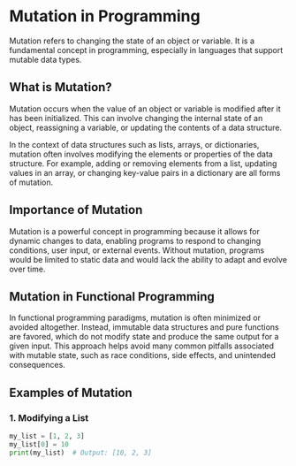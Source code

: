 # Mutation in Programming

Mutation refers to changing the state of an object or variable. It is a fundamental concept in programming, especially in languages that support mutable data types.

## What is Mutation?

Mutation occurs when the value of an object or variable is modified after it has been initialized. This can involve changing the internal state of an object, reassigning a variable, or updating the contents of a data structure.

In the context of data structures such as lists, arrays, or dictionaries, mutation often involves modifying the elements or properties of the data structure. For example, adding or removing elements from a list, updating values in an array, or changing key-value pairs in a dictionary are all forms of mutation.

## Importance of Mutation

Mutation is a powerful concept in programming because it allows for dynamic changes to data, enabling programs to respond to changing conditions, user input, or external events. Without mutation, programs would be limited to static data and would lack the ability to adapt and evolve over time.

## Mutation in Functional Programming

In functional programming paradigms, mutation is often minimized or avoided altogether. Instead, immutable data structures and pure functions are favored, which do not modify state and produce the same output for a given input. This approach helps avoid many common pitfalls associated with mutable state, such as race conditions, side effects, and unintended consequences.

## Examples of Mutation

### 1. Modifying a List

```python
my_list = [1, 2, 3]
my_list[0] = 10
print(my_list)  # Output: [10, 2, 3]
